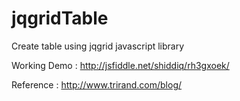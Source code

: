 # jqgridTable
Create table using jqgrid javascript library 

Working Demo : http://jsfiddle.net/shiddiq/rh3gxoek/

Reference : http://www.trirand.com/blog/
